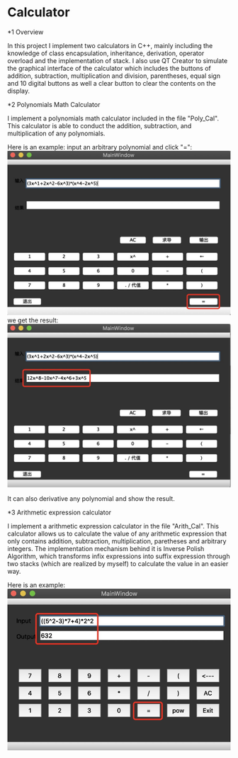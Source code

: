 # Calculator

*1 Overview

In this project I implement two calculators in C++, mainly including the knowledge of class encapsulation, inheritance, derivation, operator overload and the implementation of stack. I also use QT Creator to simulate the graphical interface of the calculator which includes the buttons of addition, subtraction, multiplication and division, parentheses, equal sign and 10 digital buttons as well a clear button to clear the contents on the display.

*2 Polynomials Math Calculator

I implement a polynomials math calculator included in the file "Poly_Cal". This calculator is able to conduct the addition, subtraction, and multiplication of any polynomials. 

Here is an example:
input an arbitrary polynomial and click "=":
![](https://github.com/Link199711/Calculator/raw/master/pic/input1.png)
we get the result:
![](https://github.com/Link199711/Calculator/raw/master/pic/output1.png)


It can also derivative any polynomial and show the result.

*3 Arithmetic expression calculator

I implement a arithmetic expression calculator in the file "Arith_Cal". This calculator allows us to calculate the value of any arithmetic expression that only contains addition, subtraction, multiplication, paretheses and arbitrary integers. The implementation mechanism behind it is Inverse Polish Algorithm, which transforms infix expressions into suffix expression through two stacks (which are realized by myself) to calculate the value in an easier way.

Here is an example:
![](https://github.com/Link199711/Calculator/raw/master/pic/result.png)
